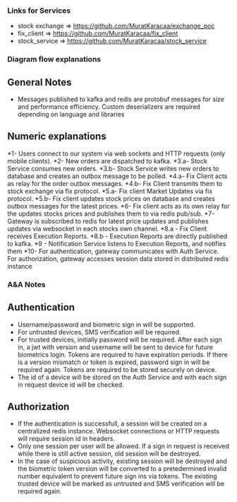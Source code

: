 ### Links for Services

- stock exchange => https://github.com/MuratKaracaa/exchange_poc
- fix_client => https://github.com/MuratKaracaa/fix_client
- stock_service => https://github.com/MuratKaracaa/stock_service

### Diagram flow explanations

## General Notes

- Messages published to kafka and redis are protobuf messages for size and performance efficiency. Custom deserializers are required
  depending on language and libraries

## Numeric explanations

*1- Users connect to our system via web sockets and HTTP requests (only mobile clients).
*2- New orders are dispatched to kafka.
*3.a- Stock Service consumes new orders.
*3.b- Stock Service writes new orders to database and creates an outbox message to be polled.
*4.a- Fix Client acts as relay for the order outbox messages.
*4.b- Fix Client transmits them to stock exchange via fix protocol.
*5.a- Fix client Market Updates via fix protocol.
*5.b- Fix client updates stock prices on database and creates outbox messages for the latest prices.
*6- Fix client acts as its own relay for the updates stocks prices and publishes them to via redis pub/sub.
*7- Gateway is subscribed to redis for latest price updates and publishes updates via websocket in each stocks own channel.
*8.a - Fix Client receives Execution Reports.
*8.b - Execution Reports are directly published to kafka.
\*9 - Notification Service listens to Execution Reports, and notifies them
\*10- For authentication, gateway communicates with Auth Service. For authorization, gateway accesses session data stored in distributed redis instance

### A&A Notes

## Authentication

- Username/password and biometric sign in will be supported.
- For untrusted devices, SMS verification will be required.
- For trusted devices, initially password will be required. After each sign in, a jwt with version and username will be sent to device
  for future biometrics login. Tokens are required to have expiration periods. If there is a version mismatch or token is expired, password sign in will be required again. Tokens are required to be stored securely on device.
- The id of a device will be stored on the Auth Service and with each sign in request device id will be checked.

## Authorization

- If the authentication is successfull, a session will be created on a centralized redis instance. Websocket connections or HTTP requests will require session id in headers.
- Only one session per user will be allowed. If a sign in request is received while there is still active session, old session will be destroyed.
- In the case of suspicious activity, existing session will be destroyed and the biometric token version will be converted to a pretedermined invalid number equivalent to prevent future sign ins via tokens. The existing trusted device will be marked as untrusted and SMS verification will be required again.

